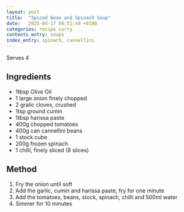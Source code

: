 ```yaml
---
layout: post
title:  "Spiced bean and Spinach Soup"
date:   2025-04-17 08:51:44 +0100
categories: recipe curry
contents_entry: soups
index_entry: spinach, cannellini
---
```


Serves 4

## Ingredients ##

* 1tbsp Olive Oil
* 1 large onion finely chopped
* 2 gralic cloves, crushed
* 1tsp ground cumin
* 1tbsp harissa paste
* 400g chopped tomatoes
* 400g can cannellini beans
* 1 stock cube
* 200g frozen spinach
* 1 chilli, finely sliced (8 slices)

## Method ##

1. Fry the onion until soft
1. Add the garlic, cumin and harissa paste, fry for one minute
1. Add the tomatoes, beans, stock, spinach, chilli and 500ml water
1. Simmer for 10 minutes
